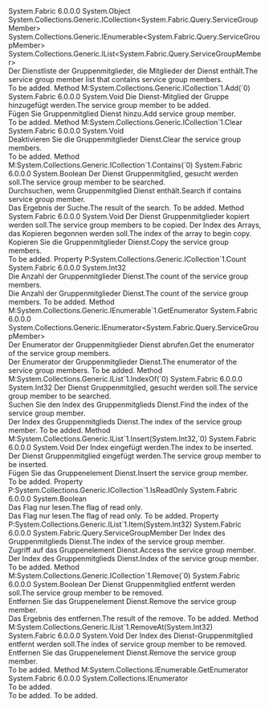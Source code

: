 <Type Name="ServiceGroupMemberList" FullName="System.Fabric.Query.ServiceGroupMemberList">
  <TypeSignature Language="C#" Value="public sealed class ServiceGroupMemberList : System.Collections.Generic.ICollection&lt;System.Fabric.Query.ServiceGroupMember&gt;, System.Collections.Generic.IEnumerable&lt;System.Fabric.Query.ServiceGroupMember&gt;, System.Collections.Generic.IList&lt;System.Fabric.Query.ServiceGroupMember&gt;" />
  <TypeSignature Language="ILAsm" Value=".class public auto ansi sealed beforefieldinit ServiceGroupMemberList extends System.Object implements class System.Collections.Generic.ICollection`1&lt;class System.Fabric.Query.ServiceGroupMember&gt;, class System.Collections.Generic.IEnumerable`1&lt;class System.Fabric.Query.ServiceGroupMember&gt;, class System.Collections.Generic.IList`1&lt;class System.Fabric.Query.ServiceGroupMember&gt;, class System.Collections.IEnumerable" />
  <TypeSignature Language="DocId" Value="T:System.Fabric.Query.ServiceGroupMemberList" />
  <TypeSignature Language="VB.NET" Value="Public NotInheritable Class ServiceGroupMemberList&#xA;Implements ICollection(Of ServiceGroupMember), IEnumerable(Of ServiceGroupMember), IList(Of ServiceGroupMember)" />
  <TypeSignature Language="F#" Value="type ServiceGroupMemberList = class&#xA;    interface IList&lt;ServiceGroupMember&gt;&#xA;    interface ICollection&lt;ServiceGroupMember&gt;&#xA;    interface seq&lt;ServiceGroupMember&gt;&#xA;    interface IEnumerable" />
  <AssemblyInfo>
    <AssemblyName>System.Fabric</AssemblyName>
    <AssemblyVersion>6.0.0.0</AssemblyVersion>
  </AssemblyInfo>
  <Base>
    <BaseTypeName>System.Object</BaseTypeName>
  </Base>
  <Interfaces>
    <Interface>
      <InterfaceName>System.Collections.Generic.ICollection&lt;System.Fabric.Query.ServiceGroupMember&gt;</InterfaceName>
    </Interface>
    <Interface>
      <InterfaceName>System.Collections.Generic.IEnumerable&lt;System.Fabric.Query.ServiceGroupMember&gt;</InterfaceName>
    </Interface>
    <Interface>
      <InterfaceName>System.Collections.Generic.IList&lt;System.Fabric.Query.ServiceGroupMember&gt;</InterfaceName>
    </Interface>
  </Interfaces>
  <Docs>
    <summary>
            <span data-ttu-id="f3ac0-101">Der Dienstliste der Gruppenmitglieder, die Mitglieder der Dienst enthält.</span><span class="sxs-lookup"><span data-stu-id="f3ac0-101">The service group member list that contains service group members.</span></span>
            </summary>
    <remarks>To be added.</remarks>
  </Docs>
  <Members>
    <Member MemberName="Add">
      <MemberSignature Language="C#" Value="public void Add (System.Fabric.Query.ServiceGroupMember item);" />
      <MemberSignature Language="ILAsm" Value=".method public hidebysig newslot virtual instance void Add(class System.Fabric.Query.ServiceGroupMember item) cil managed" />
      <MemberSignature Language="DocId" Value="M:System.Fabric.Query.ServiceGroupMemberList.Add(System.Fabric.Query.ServiceGroupMember)" />
      <MemberSignature Language="VB.NET" Value="Public Sub Add (item As ServiceGroupMember)" />
      <MemberSignature Language="F#" Value="abstract member Add : System.Fabric.Query.ServiceGroupMember -&gt; unit&#xA;override this.Add : System.Fabric.Query.ServiceGroupMember -&gt; unit" Usage="serviceGroupMemberList.Add item" />
      <MemberType>Method</MemberType>
      <Implements>
        <InterfaceMember>M:System.Collections.Generic.ICollection`1.Add(`0)</InterfaceMember>
      </Implements>
      <AssemblyInfo>
        <AssemblyName>System.Fabric</AssemblyName>
        <AssemblyVersion>6.0.0.0</AssemblyVersion>
      </AssemblyInfo>
      <ReturnValue>
        <ReturnType>System.Void</ReturnType>
      </ReturnValue>
      <Parameters>
        <Parameter Name="item" Type="System.Fabric.Query.ServiceGroupMember" />
      </Parameters>
      <Docs>
        <param name="item"><span data-ttu-id="f3ac0-102">Die Dienst-Mitglied der Gruppe hinzugefügt werden.</span><span class="sxs-lookup"><span data-stu-id="f3ac0-102">The service group member to be added.</span></span></param>
        <summary>
            <span data-ttu-id="f3ac0-103">Fügen Sie Gruppenmitglied Dienst hinzu.</span><span class="sxs-lookup"><span data-stu-id="f3ac0-103">Add service group member.</span></span>
            </summary>
        <remarks>To be added.</remarks>
      </Docs>
    </Member>
    <Member MemberName="Clear">
      <MemberSignature Language="C#" Value="public void Clear ();" />
      <MemberSignature Language="ILAsm" Value=".method public hidebysig newslot virtual instance void Clear() cil managed" />
      <MemberSignature Language="DocId" Value="M:System.Fabric.Query.ServiceGroupMemberList.Clear" />
      <MemberSignature Language="VB.NET" Value="Public Sub Clear ()" />
      <MemberSignature Language="F#" Value="abstract member Clear : unit -&gt; unit&#xA;override this.Clear : unit -&gt; unit" Usage="serviceGroupMemberList.Clear " />
      <MemberType>Method</MemberType>
      <Implements>
        <InterfaceMember>M:System.Collections.Generic.ICollection`1.Clear</InterfaceMember>
      </Implements>
      <AssemblyInfo>
        <AssemblyName>System.Fabric</AssemblyName>
        <AssemblyVersion>6.0.0.0</AssemblyVersion>
      </AssemblyInfo>
      <ReturnValue>
        <ReturnType>System.Void</ReturnType>
      </ReturnValue>
      <Parameters />
      <Docs>
        <summary>
            <span data-ttu-id="f3ac0-104">Deaktivieren Sie die Gruppenmitglieder Dienst.</span><span class="sxs-lookup"><span data-stu-id="f3ac0-104">Clear the service group members.</span></span>
            </summary>
        <remarks>To be added.</remarks>
      </Docs>
    </Member>
    <Member MemberName="Contains">
      <MemberSignature Language="C#" Value="public bool Contains (System.Fabric.Query.ServiceGroupMember item);" />
      <MemberSignature Language="ILAsm" Value=".method public hidebysig newslot virtual instance bool Contains(class System.Fabric.Query.ServiceGroupMember item) cil managed" />
      <MemberSignature Language="DocId" Value="M:System.Fabric.Query.ServiceGroupMemberList.Contains(System.Fabric.Query.ServiceGroupMember)" />
      <MemberSignature Language="VB.NET" Value="Public Function Contains (item As ServiceGroupMember) As Boolean" />
      <MemberSignature Language="F#" Value="abstract member Contains : System.Fabric.Query.ServiceGroupMember -&gt; bool&#xA;override this.Contains : System.Fabric.Query.ServiceGroupMember -&gt; bool" Usage="serviceGroupMemberList.Contains item" />
      <MemberType>Method</MemberType>
      <Implements>
        <InterfaceMember>M:System.Collections.Generic.ICollection`1.Contains(`0)</InterfaceMember>
      </Implements>
      <AssemblyInfo>
        <AssemblyName>System.Fabric</AssemblyName>
        <AssemblyVersion>6.0.0.0</AssemblyVersion>
      </AssemblyInfo>
      <ReturnValue>
        <ReturnType>System.Boolean</ReturnType>
      </ReturnValue>
      <Parameters>
        <Parameter Name="item" Type="System.Fabric.Query.ServiceGroupMember" />
      </Parameters>
      <Docs>
        <param name="item"><span data-ttu-id="f3ac0-105">Der Dienst Gruppenmitglied, gesucht werden soll.</span><span class="sxs-lookup"><span data-stu-id="f3ac0-105">The service group member to be searched.</span></span></param>
        <summary>
            <span data-ttu-id="f3ac0-106">Durchsuchen, wenn Gruppenmitglied Dienst enthält.</span><span class="sxs-lookup"><span data-stu-id="f3ac0-106">Search if contains service group member.</span></span>
            </summary>
        <returns><span data-ttu-id="f3ac0-107">Das Ergebnis der Suche.</span><span class="sxs-lookup"><span data-stu-id="f3ac0-107">The result of the search.</span></span></returns>
        <remarks>To be added.</remarks>
      </Docs>
    </Member>
    <Member MemberName="CopyTo">
      <MemberSignature Language="C#" Value="public void CopyTo (System.Fabric.Query.ServiceGroupMember[] array, int arrayIndex);" />
      <MemberSignature Language="ILAsm" Value=".method public hidebysig newslot virtual instance void CopyTo(class System.Fabric.Query.ServiceGroupMember[] array, int32 arrayIndex) cil managed" />
      <MemberSignature Language="DocId" Value="M:System.Fabric.Query.ServiceGroupMemberList.CopyTo(System.Fabric.Query.ServiceGroupMember[],System.Int32)" />
      <MemberSignature Language="VB.NET" Value="Public Sub CopyTo (array As ServiceGroupMember(), arrayIndex As Integer)" />
      <MemberSignature Language="F#" Value="abstract member CopyTo : System.Fabric.Query.ServiceGroupMember[] * int -&gt; unit&#xA;override this.CopyTo : System.Fabric.Query.ServiceGroupMember[] * int -&gt; unit" Usage="serviceGroupMemberList.CopyTo (array, arrayIndex)" />
      <MemberType>Method</MemberType>
      <AssemblyInfo>
        <AssemblyName>System.Fabric</AssemblyName>
        <AssemblyVersion>6.0.0.0</AssemblyVersion>
      </AssemblyInfo>
      <ReturnValue>
        <ReturnType>System.Void</ReturnType>
      </ReturnValue>
      <Parameters>
        <Parameter Name="array" Type="System.Fabric.Query.ServiceGroupMember[]" />
        <Parameter Name="arrayIndex" Type="System.Int32" />
      </Parameters>
      <Docs>
        <param name="array"><span data-ttu-id="f3ac0-108">Der Dienst Gruppenmitglieder kopiert werden soll.</span><span class="sxs-lookup"><span data-stu-id="f3ac0-108">The service group members to be copied.</span></span></param>
        <param name="arrayIndex"><span data-ttu-id="f3ac0-109">Der Index des Arrays, das Kopieren begonnen werden soll.</span><span class="sxs-lookup"><span data-stu-id="f3ac0-109">The index of the array to begin copy.</span></span></param>
        <summary>
            <span data-ttu-id="f3ac0-110">Kopieren Sie die Gruppenmitglieder Dienst.</span><span class="sxs-lookup"><span data-stu-id="f3ac0-110">Copy the service group members.</span></span>
            </summary>
        <remarks>To be added.</remarks>
      </Docs>
    </Member>
    <Member MemberName="Count">
      <MemberSignature Language="C#" Value="public int Count { get; }" />
      <MemberSignature Language="ILAsm" Value=".property instance int32 Count" />
      <MemberSignature Language="DocId" Value="P:System.Fabric.Query.ServiceGroupMemberList.Count" />
      <MemberSignature Language="VB.NET" Value="Public ReadOnly Property Count As Integer" />
      <MemberSignature Language="F#" Value="member this.Count : int" Usage="System.Fabric.Query.ServiceGroupMemberList.Count" />
      <MemberType>Property</MemberType>
      <Implements>
        <InterfaceMember>P:System.Collections.Generic.ICollection`1.Count</InterfaceMember>
      </Implements>
      <AssemblyInfo>
        <AssemblyName>System.Fabric</AssemblyName>
        <AssemblyVersion>6.0.0.0</AssemblyVersion>
      </AssemblyInfo>
      <ReturnValue>
        <ReturnType>System.Int32</ReturnType>
      </ReturnValue>
      <Docs>
        <summary>
            <span data-ttu-id="f3ac0-111">Die Anzahl der Gruppenmitglieder Dienst.</span><span class="sxs-lookup"><span data-stu-id="f3ac0-111">The count of the service group members.</span></span>
            </summary>
        <value><span data-ttu-id="f3ac0-112">Die Anzahl der Gruppenmitglieder Dienst.</span><span class="sxs-lookup"><span data-stu-id="f3ac0-112">The count of the service group members.</span></span></value>
        <remarks>To be added.</remarks>
      </Docs>
    </Member>
    <Member MemberName="GetEnumerator">
      <MemberSignature Language="C#" Value="public System.Collections.Generic.IEnumerator&lt;System.Fabric.Query.ServiceGroupMember&gt; GetEnumerator ();" />
      <MemberSignature Language="ILAsm" Value=".method public hidebysig newslot virtual instance class System.Collections.Generic.IEnumerator`1&lt;class System.Fabric.Query.ServiceGroupMember&gt; GetEnumerator() cil managed" />
      <MemberSignature Language="DocId" Value="M:System.Fabric.Query.ServiceGroupMemberList.GetEnumerator" />
      <MemberSignature Language="VB.NET" Value="Public Function GetEnumerator () As IEnumerator(Of ServiceGroupMember)" />
      <MemberSignature Language="F#" Value="abstract member GetEnumerator : unit -&gt; System.Collections.Generic.IEnumerator&lt;System.Fabric.Query.ServiceGroupMember&gt;&#xA;override this.GetEnumerator : unit -&gt; System.Collections.Generic.IEnumerator&lt;System.Fabric.Query.ServiceGroupMember&gt;" Usage="serviceGroupMemberList.GetEnumerator " />
      <MemberType>Method</MemberType>
      <Implements>
        <InterfaceMember>M:System.Collections.Generic.IEnumerable`1.GetEnumerator</InterfaceMember>
      </Implements>
      <AssemblyInfo>
        <AssemblyName>System.Fabric</AssemblyName>
        <AssemblyVersion>6.0.0.0</AssemblyVersion>
      </AssemblyInfo>
      <ReturnValue>
        <ReturnType>System.Collections.Generic.IEnumerator&lt;System.Fabric.Query.ServiceGroupMember&gt;</ReturnType>
      </ReturnValue>
      <Parameters />
      <Docs>
        <summary>
            <span data-ttu-id="f3ac0-113">Der Enumerator der Gruppenmitglieder Dienst abrufen.</span><span class="sxs-lookup"><span data-stu-id="f3ac0-113">Get the enumerator of the service group members.</span></span>
            </summary>
        <returns><span data-ttu-id="f3ac0-114">Der Enumerator der Gruppenmitglieder Dienst.</span><span class="sxs-lookup"><span data-stu-id="f3ac0-114">The enumerator of the service group members.</span></span></returns>
        <remarks>To be added.</remarks>
      </Docs>
    </Member>
    <Member MemberName="IndexOf">
      <MemberSignature Language="C#" Value="public int IndexOf (System.Fabric.Query.ServiceGroupMember item);" />
      <MemberSignature Language="ILAsm" Value=".method public hidebysig newslot virtual instance int32 IndexOf(class System.Fabric.Query.ServiceGroupMember item) cil managed" />
      <MemberSignature Language="DocId" Value="M:System.Fabric.Query.ServiceGroupMemberList.IndexOf(System.Fabric.Query.ServiceGroupMember)" />
      <MemberSignature Language="VB.NET" Value="Public Function IndexOf (item As ServiceGroupMember) As Integer" />
      <MemberSignature Language="F#" Value="abstract member IndexOf : System.Fabric.Query.ServiceGroupMember -&gt; int&#xA;override this.IndexOf : System.Fabric.Query.ServiceGroupMember -&gt; int" Usage="serviceGroupMemberList.IndexOf item" />
      <MemberType>Method</MemberType>
      <Implements>
        <InterfaceMember>M:System.Collections.Generic.IList`1.IndexOf(`0)</InterfaceMember>
      </Implements>
      <AssemblyInfo>
        <AssemblyName>System.Fabric</AssemblyName>
        <AssemblyVersion>6.0.0.0</AssemblyVersion>
      </AssemblyInfo>
      <ReturnValue>
        <ReturnType>System.Int32</ReturnType>
      </ReturnValue>
      <Parameters>
        <Parameter Name="item" Type="System.Fabric.Query.ServiceGroupMember" />
      </Parameters>
      <Docs>
        <param name="item"><span data-ttu-id="f3ac0-115">Der Dienst Gruppenmitglied, gesucht werden soll.</span><span class="sxs-lookup"><span data-stu-id="f3ac0-115">The service group member to be searched.</span></span></param>
        <summary>
            <span data-ttu-id="f3ac0-116">Suchen Sie den Index des Gruppenmitglieds Dienst.</span><span class="sxs-lookup"><span data-stu-id="f3ac0-116">Find the index of the service group member.</span></span>
            </summary>
        <returns><span data-ttu-id="f3ac0-117">Der Index des Gruppenmitglieds Dienst.</span><span class="sxs-lookup"><span data-stu-id="f3ac0-117">The index of the service group member.</span></span></returns>
        <remarks>To be added.</remarks>
      </Docs>
    </Member>
    <Member MemberName="Insert">
      <MemberSignature Language="C#" Value="public void Insert (int index, System.Fabric.Query.ServiceGroupMember item);" />
      <MemberSignature Language="ILAsm" Value=".method public hidebysig newslot virtual instance void Insert(int32 index, class System.Fabric.Query.ServiceGroupMember item) cil managed" />
      <MemberSignature Language="DocId" Value="M:System.Fabric.Query.ServiceGroupMemberList.Insert(System.Int32,System.Fabric.Query.ServiceGroupMember)" />
      <MemberSignature Language="VB.NET" Value="Public Sub Insert (index As Integer, item As ServiceGroupMember)" />
      <MemberSignature Language="F#" Value="abstract member Insert : int * System.Fabric.Query.ServiceGroupMember -&gt; unit&#xA;override this.Insert : int * System.Fabric.Query.ServiceGroupMember -&gt; unit" Usage="serviceGroupMemberList.Insert (index, item)" />
      <MemberType>Method</MemberType>
      <Implements>
        <InterfaceMember>M:System.Collections.Generic.IList`1.Insert(System.Int32,`0)</InterfaceMember>
      </Implements>
      <AssemblyInfo>
        <AssemblyName>System.Fabric</AssemblyName>
        <AssemblyVersion>6.0.0.0</AssemblyVersion>
      </AssemblyInfo>
      <ReturnValue>
        <ReturnType>System.Void</ReturnType>
      </ReturnValue>
      <Parameters>
        <Parameter Name="index" Type="System.Int32" />
        <Parameter Name="item" Type="System.Fabric.Query.ServiceGroupMember" />
      </Parameters>
      <Docs>
        <param name="index"><span data-ttu-id="f3ac0-118">Der Index eingefügt werden.</span><span class="sxs-lookup"><span data-stu-id="f3ac0-118">The index to be inserted.</span></span></param>
        <param name="item"><span data-ttu-id="f3ac0-119">Der Dienst Gruppenmitglied eingefügt werden.</span><span class="sxs-lookup"><span data-stu-id="f3ac0-119">The service group member to be inserted.</span></span></param>
        <summary>
            <span data-ttu-id="f3ac0-120">Fügen Sie das Gruppenelement Dienst.</span><span class="sxs-lookup"><span data-stu-id="f3ac0-120">Insert the service group member.</span></span>
            </summary>
        <remarks>To be added.</remarks>
      </Docs>
    </Member>
    <Member MemberName="IsReadOnly">
      <MemberSignature Language="C#" Value="public bool IsReadOnly { get; }" />
      <MemberSignature Language="ILAsm" Value=".property instance bool IsReadOnly" />
      <MemberSignature Language="DocId" Value="P:System.Fabric.Query.ServiceGroupMemberList.IsReadOnly" />
      <MemberSignature Language="VB.NET" Value="Public ReadOnly Property IsReadOnly As Boolean" />
      <MemberSignature Language="F#" Value="member this.IsReadOnly : bool" Usage="System.Fabric.Query.ServiceGroupMemberList.IsReadOnly" />
      <MemberType>Property</MemberType>
      <Implements>
        <InterfaceMember>P:System.Collections.Generic.ICollection`1.IsReadOnly</InterfaceMember>
      </Implements>
      <AssemblyInfo>
        <AssemblyName>System.Fabric</AssemblyName>
        <AssemblyVersion>6.0.0.0</AssemblyVersion>
      </AssemblyInfo>
      <ReturnValue>
        <ReturnType>System.Boolean</ReturnType>
      </ReturnValue>
      <Docs>
        <summary>
            <span data-ttu-id="f3ac0-121">Das Flag nur lesen.</span><span class="sxs-lookup"><span data-stu-id="f3ac0-121">The flag of read only.</span></span>
            </summary>
        <value><span data-ttu-id="f3ac0-122">Das Flag nur lesen.</span><span class="sxs-lookup"><span data-stu-id="f3ac0-122">The flag of read only.</span></span></value>
        <remarks>To be added.</remarks>
      </Docs>
    </Member>
    <Member MemberName="Item">
      <MemberSignature Language="C#" Value="public System.Fabric.Query.ServiceGroupMember this[int index] { get; set; }" />
      <MemberSignature Language="ILAsm" Value=".property instance class System.Fabric.Query.ServiceGroupMember Item(int32)" />
      <MemberSignature Language="DocId" Value="P:System.Fabric.Query.ServiceGroupMemberList.Item(System.Int32)" />
      <MemberSignature Language="VB.NET" Value="Default Public Property Item(index As Integer) As ServiceGroupMember" />
      <MemberSignature Language="F#" Value="member this.Item(int) : System.Fabric.Query.ServiceGroupMember with get, set" Usage="System.Fabric.Query.ServiceGroupMemberList.Item" />
      <MemberType>Property</MemberType>
      <Implements>
        <InterfaceMember>P:System.Collections.Generic.IList`1.Item(System.Int32)</InterfaceMember>
      </Implements>
      <AssemblyInfo>
        <AssemblyName>System.Fabric</AssemblyName>
        <AssemblyVersion>6.0.0.0</AssemblyVersion>
      </AssemblyInfo>
      <ReturnValue>
        <ReturnType>System.Fabric.Query.ServiceGroupMember</ReturnType>
      </ReturnValue>
      <Parameters>
        <Parameter Name="index" Type="System.Int32" />
      </Parameters>
      <Docs>
        <param name="index"><span data-ttu-id="f3ac0-123">Der Index des Gruppenmitglieds Dienst.</span><span class="sxs-lookup"><span data-stu-id="f3ac0-123">The index of the service group member.</span></span></param>
        <summary>
            <span data-ttu-id="f3ac0-124">Zugriff auf das Gruppenelement Dienst.</span><span class="sxs-lookup"><span data-stu-id="f3ac0-124">Access the service group member.</span></span>
            </summary>
        <value><span data-ttu-id="f3ac0-125">Der Index des Gruppenmitglieds Dienst.</span><span class="sxs-lookup"><span data-stu-id="f3ac0-125">Index of the service group member.</span></span></value>
        <remarks>To be added.</remarks>
      </Docs>
    </Member>
    <Member MemberName="Remove">
      <MemberSignature Language="C#" Value="public bool Remove (System.Fabric.Query.ServiceGroupMember item);" />
      <MemberSignature Language="ILAsm" Value=".method public hidebysig newslot virtual instance bool Remove(class System.Fabric.Query.ServiceGroupMember item) cil managed" />
      <MemberSignature Language="DocId" Value="M:System.Fabric.Query.ServiceGroupMemberList.Remove(System.Fabric.Query.ServiceGroupMember)" />
      <MemberSignature Language="VB.NET" Value="Public Function Remove (item As ServiceGroupMember) As Boolean" />
      <MemberSignature Language="F#" Value="abstract member Remove : System.Fabric.Query.ServiceGroupMember -&gt; bool&#xA;override this.Remove : System.Fabric.Query.ServiceGroupMember -&gt; bool" Usage="serviceGroupMemberList.Remove item" />
      <MemberType>Method</MemberType>
      <Implements>
        <InterfaceMember>M:System.Collections.Generic.ICollection`1.Remove(`0)</InterfaceMember>
      </Implements>
      <AssemblyInfo>
        <AssemblyName>System.Fabric</AssemblyName>
        <AssemblyVersion>6.0.0.0</AssemblyVersion>
      </AssemblyInfo>
      <ReturnValue>
        <ReturnType>System.Boolean</ReturnType>
      </ReturnValue>
      <Parameters>
        <Parameter Name="item" Type="System.Fabric.Query.ServiceGroupMember" />
      </Parameters>
      <Docs>
        <param name="item"><span data-ttu-id="f3ac0-126">Der Dienst Gruppenmitglied entfernt werden soll.</span><span class="sxs-lookup"><span data-stu-id="f3ac0-126">The service group member to be removed.</span></span></param>
        <summary>
            <span data-ttu-id="f3ac0-127">Entfernen Sie das Gruppenelement Dienst.</span><span class="sxs-lookup"><span data-stu-id="f3ac0-127">Remove the service group member.</span></span>
            </summary>
        <returns><span data-ttu-id="f3ac0-128">Das Ergebnis des entfernen.</span><span class="sxs-lookup"><span data-stu-id="f3ac0-128">The result of the remove.</span></span></returns>
        <remarks>To be added.</remarks>
      </Docs>
    </Member>
    <Member MemberName="RemoveAt">
      <MemberSignature Language="C#" Value="public void RemoveAt (int index);" />
      <MemberSignature Language="ILAsm" Value=".method public hidebysig newslot virtual instance void RemoveAt(int32 index) cil managed" />
      <MemberSignature Language="DocId" Value="M:System.Fabric.Query.ServiceGroupMemberList.RemoveAt(System.Int32)" />
      <MemberSignature Language="VB.NET" Value="Public Sub RemoveAt (index As Integer)" />
      <MemberSignature Language="F#" Value="abstract member RemoveAt : int -&gt; unit&#xA;override this.RemoveAt : int -&gt; unit" Usage="serviceGroupMemberList.RemoveAt index" />
      <MemberType>Method</MemberType>
      <Implements>
        <InterfaceMember>M:System.Collections.Generic.IList`1.RemoveAt(System.Int32)</InterfaceMember>
      </Implements>
      <AssemblyInfo>
        <AssemblyName>System.Fabric</AssemblyName>
        <AssemblyVersion>6.0.0.0</AssemblyVersion>
      </AssemblyInfo>
      <ReturnValue>
        <ReturnType>System.Void</ReturnType>
      </ReturnValue>
      <Parameters>
        <Parameter Name="index" Type="System.Int32" />
      </Parameters>
      <Docs>
        <param name="index"><span data-ttu-id="f3ac0-129">Der Index des Dienst-Gruppenmitglied entfernt werden soll.</span><span class="sxs-lookup"><span data-stu-id="f3ac0-129">The index of service group member to be removed.</span></span></param>
        <summary>
            <span data-ttu-id="f3ac0-130">Entfernen Sie das Gruppenelement Dienst.</span><span class="sxs-lookup"><span data-stu-id="f3ac0-130">Remove the service group member.</span></span>
            </summary>
        <remarks>To be added.</remarks>
      </Docs>
    </Member>
    <Member MemberName="System.Collections.IEnumerable.GetEnumerator">
      <MemberSignature Language="C#" Value="System.Collections.IEnumerator IEnumerable.GetEnumerator ();" />
      <MemberSignature Language="ILAsm" Value=".method hidebysig newslot virtual instance class System.Collections.IEnumerator System.Collections.IEnumerable.GetEnumerator() cil managed" />
      <MemberSignature Language="DocId" Value="M:System.Fabric.Query.ServiceGroupMemberList.System#Collections#IEnumerable#GetEnumerator" />
      <MemberSignature Language="VB.NET" Value="Function GetEnumerator () As IEnumerator Implements IEnumerable.GetEnumerator" />
      <MemberType>Method</MemberType>
      <Implements>
        <InterfaceMember>M:System.Collections.IEnumerable.GetEnumerator</InterfaceMember>
      </Implements>
      <AssemblyInfo>
        <AssemblyName>System.Fabric</AssemblyName>
        <AssemblyVersion>6.0.0.0</AssemblyVersion>
      </AssemblyInfo>
      <ReturnValue>
        <ReturnType>System.Collections.IEnumerator</ReturnType>
      </ReturnValue>
      <Parameters />
      <Docs>
        <summary>To be added.</summary>
        <returns>To be added.</returns>
        <remarks>To be added.</remarks>
      </Docs>
    </Member>
  </Members>
</Type>